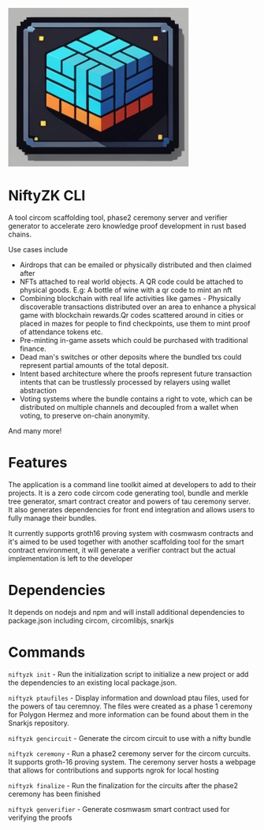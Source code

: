 ![niftyzk logo](niftybundles-logo.webp)

# NiftyZK CLI
A tool circom scaffolding tool, phase2 ceremony server and verifier generator to accelerate zero knowledge proof development in rust based chains.

Use cases include
* Airdrops that can be emailed or physically distributed and then claimed after
* NFTs attached to real world objects. A QR code could be attached to physical goods. E.g: A bottle of wine with a qr code to mint an nft
* Combining blockchain with real life activities like games - Physically discoverable transactions distributed over an area to enhance a physical game with blockchain rewards.Qr codes scattered around in cities or placed in mazes for people to find checkpoints, use them to mint proof of attendance tokens etc.
* Pre-minting in-game assets which could be purchased with traditional finance.
* Dead man's switches or other deposits where the bundled txs could represent partial amounts of the total deposit.
* Intent based architecture where the proofs represent future transaction intents that can be trustlessly processed by relayers using wallet abstraction
* Voting systems where the bundle contains a right to vote, which can be distributed on multiple channels and decoupled from a wallet when voting, to preserve on-chain anonymity.

And many more!

# Features

The application is a command line toolkit aimed at developers to add to their projects. 
It is  a zero code circom code generating tool, bundle and merkle tree generator, smart contract creator and powers of tau ceremony server.
It also generates dependencies for front end integration and allows users to fully manage their bundles.

It currently supports groth16 proving system with cosmwasm contracts and it's aimed to be used together with another scaffolding tool for the smart contract environment, it will generate a verifier contract but the actual implementation is left to the developer

# Dependencies
It depends on nodejs and npm and will install additional dependencies to package.json including circom, circomlibjs, snarkjs
# Commands

`niftyzk init` - Run the initialization script to initialize a new project or add the dependencies to an existing local package.json. 

`niftyzk ptaufiles` - Display information and download ptau files, used for the powers of tau ceremnoy. The files were created as a phase 1 ceremony for Polygon Hermez and more information can be found about them in the Snarkjs repository.

`niftyzk gencircuit` - Generate the circom circuit to use with a nifty bundle

`niftyzk ceremony` - Run a phase2 ceremony server for the circom curcuits. It supports groth-16 proving system. The ceremony server hosts a webpage that allows for contributions and supports ngrok for local hosting

`niftyzk finalize` - Run the finalization for the circuits after the phase2 ceremony has been finished

`niftyzk genverifier` - Generate cosmwasm smart contract used for verifying the proofs 